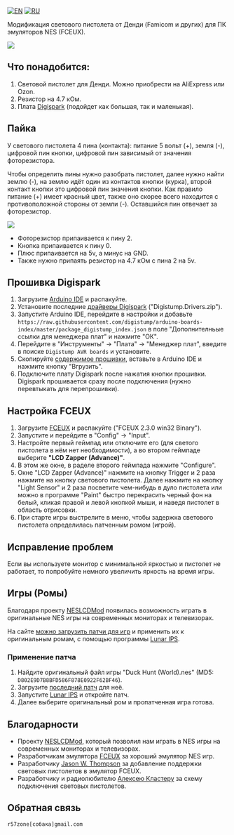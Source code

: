 [![EN](https://user-images.githubusercontent.com/9499881/33184537-7be87e86-d096-11e7-89bb-f3286f752bc6.png)](https://github.com/r57zone/Zapper-Light-Gun-PC/) 
[![RU](https://user-images.githubusercontent.com/9499881/27683795-5b0fbac6-5cd8-11e7-929c-057833e01fb1.png)](https://github.com/r57zone/Zapper-Light-Gun-PC/blob/master/README.RU.md)

Модификация светового пистолета от Денди (Famicom и других) для ПК эмуляторов NES (FCEUX).

[![](https://user-images.githubusercontent.com/9499881/212734602-05fe86a4-f981-49e0-bcda-7e930fe3c7f1.gif)](https://youtu.be/HwHkjYlQwL0)

## Что понадобится:
1. Световой пистолет для Денди. Можно приобрести на AliExpress или Ozon.
2. Резистор на 4.7 кОм.
3. Плата [Digispark](http://alii.pub/5r59m3) (подойдет как большая, так и маленькая).

## Пайка
У светового пистолета 4 пина (контакта): питание 5 вольт (+), земля (-), цифровой пин кнопки, цифровой пин зависимый от значения фоторезистора.


Чтобы определить пины нужно разобрать пистолет, далее нужно найти землю (-), на землю идёт один из контактов кнопки (курка), второй контакт кнопки это цифровой пин значения кнопки. Как правило питание (+) имеет красный цвет, также оно скорее всего находится с противоположной стороны от земли (-). Оставшийся пин отвечает за фоторезистор.


![](https://user-images.githubusercontent.com/9499881/117061591-7141b100-ad33-11eb-80b0-2412987df08b.png)

* Фоторезистор припаивается к пину 2.<br>
* Кнопка припаивается к пину 0.<br>
* Плюс припаивается на 5v, а минус на GND.<br>
* Также нужно припаять резистор на 4.7 кОм с пина 2 на 5v.

## Прошивка Digispark
1. Загрузите [Arduino IDE](https://www.arduino.cc/en/software) и распакуйте.
2. Установите последние [драйверы Digispark](https://github.com/digistump/DigistumpArduino/releases/) ("Digistump.Drivers.zip").
3. Запустите Arduino IDE, перейдите в настройки и добавьте `https://raw.githubusercontent.com/digistump/arduino-boards-index/master/package_digistump_index.json` в поле "Дополнителньые ссылки для менеджера плат" и нажмите "ОК".
4. Перейдите в "Инструменты" -> "Плата" -> "Менеджер плат", введите в поиске `Digistump AVR boards` и установите.
5. Скопируйте [содержимое прошивки](https://github.com/r57zone/Zapper-Light-Gun-PC/blob/master/Firmware/DigisparkLightGun.ino), вставьте в Arduino IDE и нажмите кнопку "Вгрузить".
6. Подключите плату Digispark после нажатия кнопки прошивки. Digispark прошивается сразу после подключения (нужно перевтыкать для перепрошивки).

## Настройка FCEUX
1. Загрузите [FCEUX](https://fceux.com/web/download.html) и распакуйте ("FCEUX 2.3.0 win32 Binary").
2. Запустите и перейдите в "Config" -> "Input".
3. Настройте первый геймпад или отключите его (для светого пистолета в нём нет необходимости), а во втором геймпаде выберите **"LCD Zapper (Advance)"**.
4. В этом же окне, в раделе второго геймпада нажмите "Configure".
5. Окне "LCD Zapper (Advance)" нажмите на кнопку Trigger и 2 раза нажмите на кнопку светового пистолета. Далее нажмите на кнопку "Light Sensor" и 2 раза посветите чем-нибудь в дуло пистолета или можно в программе "Paint" быстро перекрасить черный фон на белый, кликая правой и левой кнопкой мыши, и наведя пистолет в область отрисовки.
6. При старте игры выстрелите в меню, чтобы задержка светового пистолета определилась патченным ромом (игрой).

## Исправление проблем
Если вы используете монитор с минимальной яркостью и пистолет не работает, то попробуйте немного увеличить яркость на время игры.

## Игры (Ромы)
Благодаря проекту [NESLCDMod](http://neslcdmod.ru) появилась возможность играть в оригинальные NES игры на современных мониторах и телевизорах.


На сайте [можно загрузить патчи для игр](http://neslcdmod.ru/roms/) и применить их к оригинальным ромам, с помощью программы [Lunar IPS](http://fusoya.eludevisibility.org/lips/download/lips102.zip).


### Применение патча
1. Найдите оригинальный файл игры "Duck Hunt (World).nes" (MD5: `D802E9D7B8BFD586F878E0922F62BF46`).
2. Загрузите [последний патч](http://neslcdmod.ru/roms/) для неё.
3. Запустите [Lunar IPS](http://fusoya.eludevisibility.org/lips/download/lips102.zip) и откройте патч.
4. Далее выберите оригинальный ром и пропатченная игра готова.

## Благодарности
* Проекту [NESLCDMod](http://neslcdmod.ru), который позволил нам играть в NES игры на современных мониторах и телевизорах.
* Разработчикам эмулятора [FCEUX](https://github.com/TASVideos/fceux/graphs/contributors) за хороший эмулятор NES игр.
* Разработчику [Jason W. Thompson](https://github.com/JasonWThompson) за добавление поддержки световых пистолетов в эмулятор FCEUX.
* Разработчику и радиолюбителю [Алексею Кластеру](https://github.com/ClusterM) за схему подключения световых пистолетов.

## Обратная связь
`r57zone[собака]gmail.com`